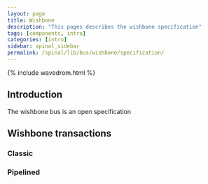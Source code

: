 ```yaml
---
layout: page
title: Wishbone
description: "This pages describes the wishbone specification"
tags: [components, intro]
categories: [intro]
sidebar: spinal_sidebar
permalink: /spinal/lib/bus/wishbone/specification/
---
```


{% include wavedrom.html %}

## Introduction
The wishbone bus is an open specification

## Wishbone transactions


### Classic
<div style="float:left">
<script type="WaveDrom">
{signal: [
  {name:'CLK',         wave: 'p...' },
  {name:'WE',          wave: 'x1.x' },
  {name:'CYC',         wave: '01.0' },
  {name:'STB',         wave: '01.0' },
  {name:'ACK',         wave: '0.10' },
  {name:'ADR',         wave: 'x2.x', data: 'addr'},
  {name:'DAT_MOSI',    wave: 'x2x.', data: 'data'},
  {name:'DAT_MISO',    wave: 'x...' },
],
 head:{
   text:'',
   tick:0,
 },
 foot:{
   text:'Classic Write',
   }
}
</script>
</div>

<script type="WaveDrom">
{signal: [
  {name:'CLK',         wave: 'p...' },
  {name:'WE',          wave: 'x0.x' },
  {name:'CYC',         wave: '01.0' },
  {name:'STB',         wave: '01.0' },
  {name:'ACK',         wave: '0.10' },
  {name:'ADR',         wave: 'x2.x', data: 'addr'},
  {name:'DAT_MOSI',    wave: 'x...' },
  {name:'DAT_MISO',    wave: 'x.2x', data: 'data'},
],
 head:{
   text:'',
   tick:0,
 },
 foot:{
   text:'Classic Read',
   }
}
</script>

### Pipelined

<div style="float:left">
<script type="WaveDrom">
{signal: [
  {name:'CLK',         wave: 'p...' },
  {name:'WE',          wave: 'x1.x' },
  {name:'CYC',         wave: '01.0' },
  {name:'STB',         wave: '010.' },
  {name:'ACK',         wave: '0.10' },
  {name:'ADR',         wave: 'x2.x', data: 'addr' },
  {name:'DAT_MOSI',    wave: 'x2x.', data: 'data' },
  {name:'DAT_MISO',    wave: 'x...'},
],
 head:{
   text:'',
   tick:0,
 },
 foot:{
   text:'Pipelined write',
   }
}
</script>
</div>

<script type="WaveDrom">
{signal: [
  {name:'CLK',         wave: 'p...' },
  {name:'WE',          wave: 'x0.x' },
  {name:'CYC',         wave: '01.0' },
  {name:'STB',         wave: '010.' },
  {name:'ACK',         wave: '0.10' },
  {name:'ADR',         wave: 'x2.x', data: 'addr'},
  {name:'DAT_MOSI',    wave: 'x...'  },
  {name:'DAT_MISO',    wave: 'x.2x', data: 'data'},
],
 head:{
   text:'',
   tick:0,
 },
 foot:{
   text:'Pipelined read',
   }
}
</script>
